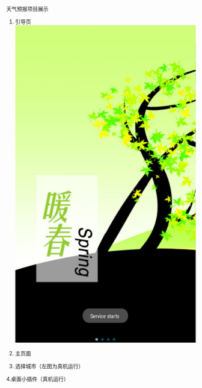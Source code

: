 天气预报项目展示
1. 引导页
![image](http://github.com/Zhuwc0957/Weather/raw/master/screenshot/20180102112703.png)
2. 主页面





3. 选择城市（左图为真机运行）






4.桌面小插件（真机运行）

